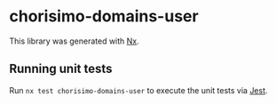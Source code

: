 # chorisimo-domains-user

This library was generated with [Nx](https://nx.dev).

## Running unit tests

Run `nx test chorisimo-domains-user` to execute the unit tests via [Jest](https://jestjs.io).
